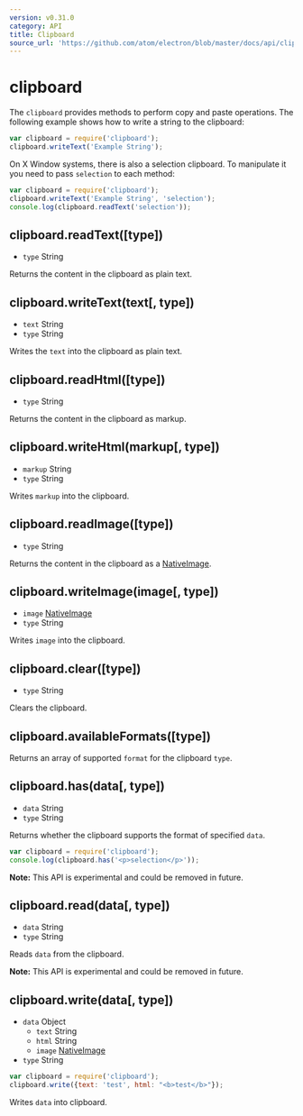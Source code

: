 ```yaml
---
version: v0.31.0
category: API
title: Clipboard
source_url: 'https://github.com/atom/electron/blob/master/docs/api/clipboard.md'
---
```


# clipboard

The `clipboard` provides methods to perform copy and paste operations. The following example
shows how to write a string to the clipboard:

```javascript
var clipboard = require('clipboard');
clipboard.writeText('Example String');
```

On X Window systems, there is also a selection clipboard. To manipulate it
you need to pass `selection` to each method:

```javascript
var clipboard = require('clipboard');
clipboard.writeText('Example String', 'selection');
console.log(clipboard.readText('selection'));
```

## clipboard.readText([type])

* `type` String

Returns the content in the clipboard as plain text.

## clipboard.writeText(text[, type])

* `text` String
* `type` String

Writes the `text` into the clipboard as plain text.

## clipboard.readHtml([type])

* `type` String

Returns the content in the clipboard as markup.

## clipboard.writeHtml(markup[, type])

* `markup` String
* `type` String

Writes `markup` into the clipboard.

## clipboard.readImage([type])

* `type` String

Returns the content in the clipboard as a [NativeImage](http://electron.atom.io/docs/v0.31.0/api/native-image).

## clipboard.writeImage(image[, type])

* `image` [NativeImage](http://electron.atom.io/docs/v0.31.0/api/native-image)
* `type` String

Writes `image` into the clipboard.

## clipboard.clear([type])

* `type` String

Clears the clipboard.

## clipboard.availableFormats([type])

Returns an array of supported `format` for the clipboard `type`.

## clipboard.has(data[, type])

* `data` String
* `type` String

Returns whether the clipboard supports the format of specified `data`.

```javascript
var clipboard = require('clipboard');
console.log(clipboard.has('<p>selection</p>'));
```

**Note:** This API is experimental and could be removed in future.

## clipboard.read(data[, type])

* `data` String
* `type` String

Reads `data` from the clipboard.

**Note:** This API is experimental and could be removed in future.

## clipboard.write(data[, type])

* `data` Object
  * `text` String
  * `html` String
  * `image` [NativeImage](http://electron.atom.io/docs/v0.31.0/api/native-image)
* `type` String

```javascript
var clipboard = require('clipboard');
clipboard.write({text: 'test', html: "<b>test</b>"});
```
Writes `data` into clipboard.
